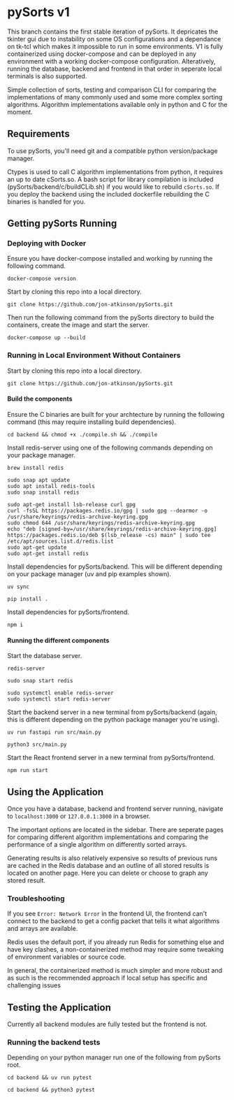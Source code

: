 # pySorts v1

This branch contains the first stable iteration of pySorts.
It depricates the tkinter gui due to instability on some OS configurations and a dependance on tk-tcl which makes it impossible to run in some environments.
V1 is fully containerized using docker-compose and can be deployed in any environment with a working docker-compose configuration.
Alteratively, running the database, backend and frontend in that order in seperate local terminals is also supported.

Simple collection of sorts, testing and comparison CLI for comparing the
implementations of many commonly used and some more complex sorting algorithms.
Algorithm implementations available only in python and C for the moment.

## Requirements

To use pySorts, you'll need git and a compatible python version/package manager.

Ctypes is used to call C algorithm implementations from python, it requires an up
to date cSorts.so. A bash script for library compilation is included
(pySorts/backend/c/buildCLib.sh) if you would like to rebuild `cSorts.so`. If you
deploy the backend using the included dockerfile rebuilding the C binaries is handled
for you.

## Getting pySorts Running

### Deploying with Docker

Ensure you have docker-compose installed and working by running the following command.

```
docker-compose version
```

Start by cloning this repo into a local directory.

```
git clone https://github.com/jon-atkinson/pySorts.git
```

Then run the following command from the pySorts directory to build the containers, create the image and start the server.

```
docker-compose up --build
```

### Running in Local Environment Without Containers

Start by cloning this repo into a local directory.

```
git clone https://github.com/jon-atkinson/pySorts.git
```

#### Build the components

Ensure the C binaries are built for your archtecture by running the following command (this may require installing build dependencies).

```
cd backend && chmod +x ./compile.sh && ./compile
```

Install redis-server using one of the following commands depending on your package manager.

```
brew install redis
```

```
sudo snap apt update
sudo apt install redis-tools
sudo snap install redis
```

```
sudo apt-get install lsb-release curl gpg
curl -fsSL https://packages.redis.io/gpg | sudo gpg --dearmor -o /usr/share/keyrings/redis-archive-keyring.gpg
sudo chmod 644 /usr/share/keyrings/redis-archive-keyring.gpg
echo "deb [signed-by=/usr/share/keyrings/redis-archive-keyring.gpg] https://packages.redis.io/deb $(lsb_release -cs) main" | sudo tee /etc/apt/sources.list.d/redis.list
sudo apt-get update
sudo apt-get install redis
```

Install dependencies for pySorts/backend. This will be different depending on your package manager (uv and pip examples shown).

```
uv sync
```

```
pip install .
```

Install dependencies for pySorts/frontend.

```
npm i
```

#### Running the different components

Start the database server.

```
redis-server
```

```
sudo snap start redis
```

```
sudo systemctl enable redis-server
sudo systemctl start redis-server
```

Start the backend server in a new terminal from pySorts/backend (again, this is different depending on the python package manager you're using).

```
uv run fastapi run src/main.py
```

```
python3 src/main.py
```

Start the React frontend server in a new terminal from pySorts/frontend.

```
npm run start
```

## Using the Application

Once you have a database, backend and frontend server running, navigate to
`localhost:3000` or `127.0.0.1:3000` in a browser.

The important options are located in the sidebar. There are seperate pages for
comparing different algorithm implementations and comparing the performance of
a single algorithm on differently sorted arrays.

Generating results is also relatively expensive so results of previous runs are
cached in the Redis database and an outline of all stored results is located on
another page. Here you can delete or choose to graph any stored result.

### Troubleshooting

If you see `Error: Network Error` in the frontend UI, the frontend can't connect
to the backend to get a config packet that tells it what algorithms and arrays
are available.

Redis uses the default port, if you already run Redis for something else and have
key clashes, a non-containerized method may require some tweaking of environment
variables or source code.

In general, the containerized method is much simpler and more robust and as such
is the recommended approach if local setup has specific and challenging issues

## Testing the Application

Currently all backend modules are fully tested but the frontend is not.

### Running the backend tests

Depending on your python manager run one of the following from pySorts root.

```
cd backend && uv run pytest
```

```
cd backend && python3 pytest
```
